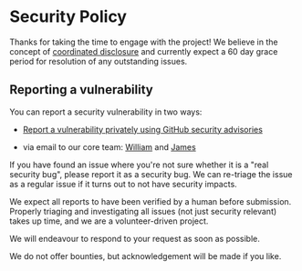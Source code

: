 # Security Policy

Thanks for taking the time to engage with the project! We believe in the concept of
[coordinated disclosure](https://en.wikipedia.org/wiki/Coordinated_vulnerability_disclosure) and currently expect a 60
day grace period for resolution of any outstanding issues.

## Reporting a vulnerability

You can report a security vulnerability in two ways:

- [Report a vulnerability privately using GitHub security advisories][1]

- via email to our core team: [William](mailto:william@blackhats.net.au) and
  [James](mailto:james+kanidm@terminaloutcomes.com)

If you have found an issue where you're not sure whether it is a "real security
bug", please report it as a security bug. We can re-triage the issue as a
regular issue if it turns out to not have security impacts.

We expect all reports to have been verified by a human before submission.
Properly triaging and investigating all issues (not just security relevant)
takes up time, and we are a volunteer-driven project.

We will endeavour to respond to your request as soon as possible.

We do not offer bounties, but acknowledgement will be made if you like.

[1]: https://github.com/kanidm/compact-jwt/security/advisories/new
